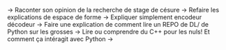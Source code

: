 -> Raconter son opinion de la recherche de stage de césure
-> Refaire les explications de espace de forme
-> Expliquer simplement encodeur décodeur
-> Faire une explication de comment lire un REPO de DL/ de Python sur les grosses 
-> Lire ou comprendre du C++ pour les nuls!  Et comment ça intéragit avec Python 
->